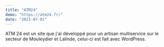 ```yaml
---
title: "ATM24"
demo: "https://atm24.fr/"
date: "2021-07-01"
---
```


ATM 24 est un site que j'ai développé pour un artisan multiservice sur le secteur de Mouleydier et Lalinde, celui-ci est fait avec WordPress.